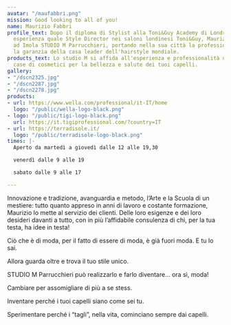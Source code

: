 ```yaml
---
avatar: "/maufabbri.png"
mission: Good looking to all of you!
name: Maurizio Fabbri
profile_text: Dopo il diploma di Stylist alla Toni&Guy Academy di Londra e anni di
  esperienza quale Style Director nei saloni londinesi Toni&Guy, Maurizio Fabbri apre
  ad Imola STUDIO M Parrucchieri, portando nella sua città la professionalità, l'estro,
  la garanzia della casa leader dell'hairstyle mondiale.
products_text: Lo studio M si affida all'esperienza e professionalità delle migliori
  case di cosmetici per la bellezza e salute dei tuoi capelli.
gallery:
- "/dscn2325.jpg"
- "/dscn2287.jpg"
- "/dscn2278.jpg"
products:
- url: https://www.wella.com/professional/it-IT/home
  logo: "/public/wella-logo-black.png"
- logo: "/public/tigi-logo-black.png"
  url: https://it.tigiprofessional.com/?country=IT
- url: https://terradisole.it/
  logo: "/public/terradisole-logo-black.png"
times: |-
  Aperto da martedì a giovedì dalle 12 alle 19,30

  venerdì dalle 9 alle 19

  sabato dalle 9 alle 17

---
```

Innovazione e tradizione, avanguardia e metodo, l’Arte e la Scuola di un mestiere: tutto quanto appreso in anni di lavoro e costante formazione, Maurizio lo mette al servizio dei clienti. Delle loro esigenze e dei loro desideri davanti a tutto, con in più l’affidabile consulenza di chi, per la tua testa, ha idee in testa!


Ciò che è di moda, per il fatto di essere di moda, è già fuori moda. E tu lo sai.

 Allora guarda oltre e trova il tuo stile unico.

 STUDIO M Parrucchieri può realizzarlo e farlo diventare… ora sì, moda!

Cambiare per assomigliare di più a se stess.

Inventare perché i tuoi capelli siano come sei tu.

Sperimentare perché i “tagli”, nella vita, cominciano sempre dai capelli.